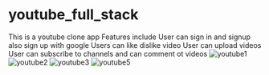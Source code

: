 # youtube_full_stack
This is a youtube clone app
Features include
User can sign in and signup also sign up with google
Users can like dislike video
User can upload videos
User can subscribe to channels and can comment ot videos
![youtube1](https://user-images.githubusercontent.com/111036270/206668664-a1e0f5fd-9d13-41b5-be91-4270ecb7bedf.png)
![youtube2](https://user-images.githubusercontent.com/111036270/206670053-9060792e-c53c-4d12-b3ba-bb5a5be98a0e.png)
![youtube3](https://user-images.githubusercontent.com/111036270/206670119-643242e2-a74a-4438-a06b-510cf5bcd990.png)
![youtube5](https://user-images.githubusercontent.com/111036270/206670175-8f63742f-8c58-4c73-952f-5236893ce52f.png)
